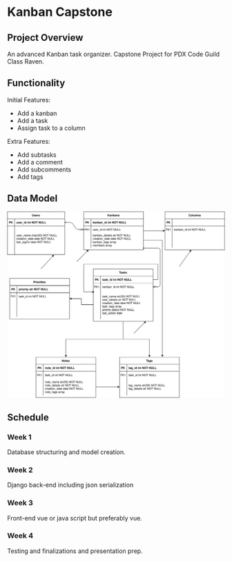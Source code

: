 # Kanban Capstone

## Project Overview

An advanced Kanban task organizer. Capstone Project for PDX Code Guild Class Raven.

## Functionality

Initial Features:

- Add a kanban
- Add a task
- Assign task to a column

Extra Features:

- Add subtasks
- Add a comment
- Add subcomments
- Add tags

## Data Model

![Data Model](images/Kanban%20Captstone%20Diagram.drawio.svg)

## Schedule

### Week 1

Database structuring and model creation.

### Week 2

Django back-end including json serialization

### Week 3

Front-end vue or java script but preferably vue.

### Week 4

Testing and finalizations and presentation prep.
